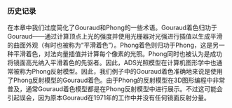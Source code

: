 ### 历史记录

在本章中我们过度简化了Gouraud和Phong的一些术语。Gouraud着色归功于Gouraud——通过计算顶点上光的强度并使用光栅器对光强进行插值以生成平滑的曲面外观（有时也被称为“平滑着色”）。Phong着色则归功于Phong，这是另一种平滑着色，对法向量插值并计算每个像素的光照。Phong同时也被认为是成功将镜面高光纳入平滑着色的先驱者。因此，ADS光照模型在计算机图形学中也通常被称为Phong反射模型。因此，我们例子中的Gouraud着色准确地来说是使用了Phong反射模型的Gouraud着色。由于Phong的反射模型在3D图形编程中非常普及，通常Gouraud着色模型都是在Phong反射模型中进行展示。不过这可能会引起误会，因为原本Gouraud在1971年的工作中并没有任何镜面反射分量。

